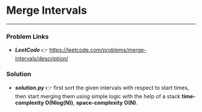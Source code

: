 # Merge Intervals

---

### Problem Links
- **_LeetCode_** :point_right: https://leetcode.com/problems/merge-intervals/description/

### Solution
- **_solution.py_** :point_right: first sort the given intervals with respect to start times, then start merging them using simple logic with the help of a stack **time-complexity O(Nlog(N))**, **space-complexity O(N)**.

